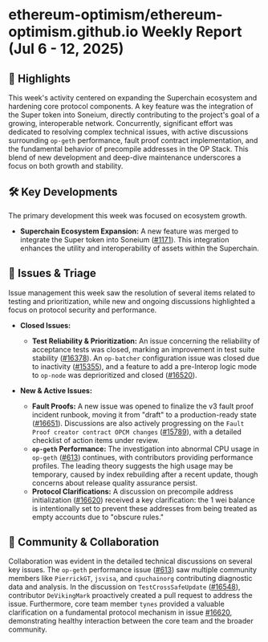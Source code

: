 # ethereum-optimism/ethereum-optimism.github.io Weekly Report (Jul 6 - 12, 2025)

## 🚀 Highlights
This week's activity centered on expanding the Superchain ecosystem and hardening core protocol components. A key feature was the integration of the Super token into Soneium, directly contributing to the project's goal of a growing, interoperable network. Concurrently, significant effort was dedicated to resolving complex technical issues, with active discussions surrounding `op-geth` performance, fault proof contract implementation, and the fundamental behavior of precompile addresses in the OP Stack. This blend of new development and deep-dive maintenance underscores a focus on both growth and stability.

## 🛠️ Key Developments
The primary development this week was focused on ecosystem growth.

- **Superchain Ecosystem Expansion:** A new feature was merged to integrate the Super token into Soneium ([#1171](https://github.com/ethereum-optimism/ethereum-optimism.github.io/pull/1171)). This integration enhances the utility and interoperability of assets within the Superchain.

## 🐛 Issues & Triage
Issue management this week saw the resolution of several items related to testing and prioritization, while new and ongoing discussions highlighted a focus on protocol security and performance.

- **Closed Issues:**
    - **Test Reliability & Prioritization:** An issue concerning the reliability of acceptance tests was closed, marking an improvement in test suite stability ([#16378](https://github.com/ethereum-optimism/ethereum-optimism.github.io/issues/16378)). An `op-batcher` configuration issue was closed due to inactivity ([#15355](https://github.com/ethereum-optimism/ethereum-optimism.github.io/issues/15355)), and a feature to add a pre-Interop logic mode to `op-node` was deprioritized and closed ([#16520](https://github.com/ethereum-optimism/ethereum-optimism.github.io/issues/16520)).

- **New & Active Issues:**
    - **Fault Proofs:** A new issue was opened to finalize the v3 fault proof incident runbook, moving it from "draft" to a production-ready state ([#16651](https://github.com/ethereum-optimism/ethereum-optimism.github.io/issues/16651)). Discussions are also actively progressing on the `Fault Proof creator contract OPCM changes` ([#15789](https://github.com/ethereum-optimism/ethereum-optimism.github.io/issues/15789)), with a detailed checklist of action items under review.
    - **`op-geth` Performance:** The investigation into abnormal CPU usage in `op-geth` ([#613](https://github.com/ethereum-optimism/ethereum-optimism.github.io/issues/613)) continues, with contributors providing performance profiles. The leading theory suggests the high usage may be temporary, caused by index rebuilding after a recent update, though concerns about release quality assurance persist.
    - **Protocol Clarifications:** A discussion on precompile address initialization ([#16620](https://github.com/ethereum-optimism/ethereum-optimism.github.io/issues/16620)) received a key clarification: the 1 wei balance is intentionally set to prevent these addresses from being treated as empty accounts due to "obscure rules."

## 💬 Community & Collaboration
Collaboration was evident in the detailed technical discussions on several key issues. The `op-geth` performance issue ([#613](https://github.com/ethereum-optimism/ethereum-optimism.github.io/issues/613)) saw multiple community members like `PierrickGT`, `jsvisa`, and `cpuchainorg` contributing diagnostic data and analysis. In the discussion on `TestCrossSafeUpdate` ([#16548](https://github.com/ethereum-optimism/ethereum-optimism.github.io/issues/16548)), contributor `DeVikingMark` proactively created a pull request to address the issue. Furthermore, core team member `tynes` provided a valuable clarification on a fundamental protocol mechanism in issue [#16620](https://github.com/ethereum-optimism/ethereum-optimism.github.io/issues/16620), demonstrating healthy interaction between the core team and the broader community.